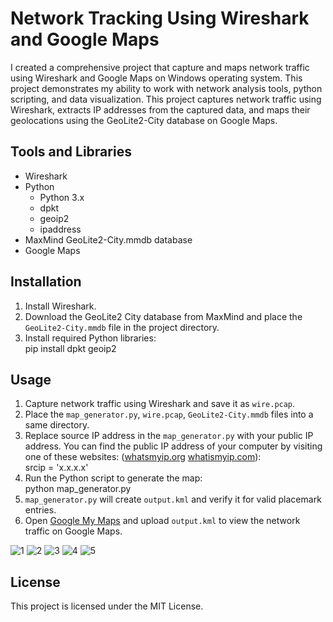 # Network Tracking Using Wireshark and Google Maps

I created a comprehensive project that capture and maps network traffic using Wireshark and Google Maps on Windows operating system. This project demonstrates my ability to work with network analysis tools, python scripting, and data visualization. This project captures network traffic using Wireshark, extracts IP addresses from the captured data, and maps their geolocations using the GeoLite2-City database on Google Maps.

## Tools and Libraries

- Wireshark
- Python
  - Python 3.x
  - dpkt
  - geoip2
  - ipaddress
- MaxMind GeoLite2-City.mmdb database
- Google Maps

## Installation

1. Install Wireshark.
2. Download the GeoLite2 City database from MaxMind and place the `GeoLite2-City.mmdb` file in the project directory.
3. Install required Python libraries:<br>
  pip install dpkt geoip2	

## Usage

1. Capture network traffic using Wireshark and save it as `wire.pcap`.
2. Place the `map_generator.py`, `wire.pcap`, `GeoLite2-City.mmdb` files into a same directory.
3. Replace source IP address in the `map_generator.py` with your public IP address. You can find the public IP address of your computer by visiting one of these websites: (<a href="https://www.whatsmyip.org/">whatsmyip.org</a>  <a href="https://www.whatismyip.com/">whatismyip.com</a>): <br>
srcip = 'x.x.x.x'
4. Run the Python script to generate the map: <br>
  python map_generator.py
3. `map_generator.py` will create `output.kml` and verify it for valid placemark entries.
4. Open <a href="https://www.google.com/maps/">Google My Maps</a> and upload `output.kml` to view the network traffic on Google Maps.

![1](https://github.com/MenakaGodakanda/network-tracking/assets/156875412/36fafb9b-c0ff-4f02-b759-4ceb12b4ae13)
![2](https://github.com/MenakaGodakanda/network-tracking/assets/156875412/b5912222-bc82-4f85-a26e-91090e3f1548)
![3](https://github.com/MenakaGodakanda/network-tracking/assets/156875412/48e82f59-5cba-40d2-88f7-3ee167c0e0ca)
![4](https://github.com/MenakaGodakanda/network-tracking/assets/156875412/36535e1e-e122-43ab-94d5-dce05b3c4f68)
![5](https://github.com/MenakaGodakanda/network-tracking/assets/156875412/b0fdb495-d2e0-473f-8ca1-29caf27b88fb)

## License

This project is licensed under the MIT License.
